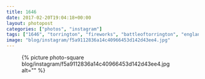 ```yaml
---
title: 1646
date: 2017-02-20T19:04:18+00:00
layout: photopost
categories: ["photos", "instagram"]
tags: ["1646", "torrington", "fireworks", "battleoftorrington", "england", "northdevon"]
image: "blog/instagram/f5a9112836a14c40966453d142d43ee4.jpg"
---
```


<figure class="photo photo--square">
  {% picture photo-square blog/instagram/f5a9112836a14c40966453d142d43ee4.jpg alt="" %}
</figure>


